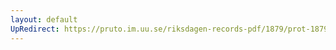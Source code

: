 ```yaml
---
layout: default
UpRedirect: https://pruto.im.uu.se/riksdagen-records-pdf/1879/prot-1879--fk--002/prot-1879--fk--002_000.pdf
---
```

